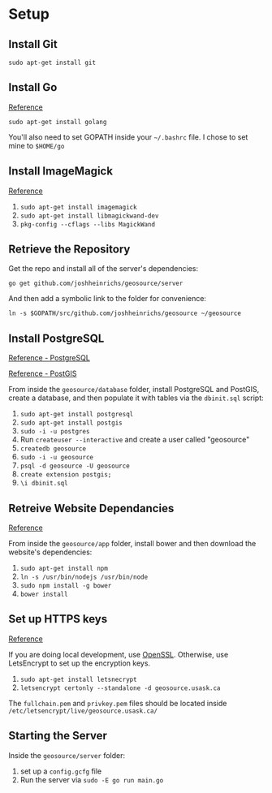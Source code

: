# Setup

## Install Git

```
sudo apt-get install git
```

## Install Go

[Reference](https://golang.org/doc/install)

```
sudo apt-get install golang
```
You'll also need to set GOPATH inside your `~/.bashrc` file. I chose to set mine to `$HOME/go`

## Install ImageMagick

[Reference](https://github.com/gographics/imagick)

1. `sudo apt-get install imagemagick`
2. `sudo apt-get install libmagickwand-dev`
3. `pkg-config --cflags --libs MagickWand`

## Retrieve the Repository

Get the repo and install all of the server's dependencies: 

```
go get github.com/joshheinrichs/geosource/server
```

And then add a symbolic link to the folder for convenience:
```
ln -s $GOPATH/src/github.com/joshheinrichs/geosource ~/geosource
```

## Install PostgreSQL

[Reference - PostgreSQL](https://www.digitalocean.com/community/tutorials/how-to-install-and-use-postgresql-on-ubuntu-14-04)

[Reference - PostGIS](http://postgis.net/install/)

From inside the `geosource/database` folder, install PostgreSQL and PostGIS, create a database, and then populate it with tables via the `dbinit.sql` script:

1. `sudo apt-get install postgresql`
2. `sudo apt-get install postgis`
3. `sudo -i -u postgres`
4. Run `createuser --interactive` and create a user called "geosource"
5. `createdb geosource`
6. `sudo -i -u geosource`
4. `psql -d geosource -U geosource`
5. `create extension postgis;`
6. `\i dbinit.sql`

## Retreive Website Dependancies

[Reference](http://bower.io/)

From inside the `geosource/app` folder, install bower and then download the website's dependencies:

1. `sudo apt-get install npm`
2. `ln -s /usr/bin/nodejs /usr/bin/node`
3. `sudo npm install -g bower`
4. `bower install`

## Set up HTTPS keys

[Reference](https://letsencrypt.org/getting-started/)

If you are doing local development, use [OpenSSL](https://www.openssl.org/). Otherwise, use LetsEncrypt to set up the encryption keys.

1. `sudo apt-get install letsnecrypt`
2. `letsencrypt certonly --standalone -d geosource.usask.ca`

The `fullchain.pem` and `privkey.pem` files should be located inside `/etc/letsencrypt/live/geosource.usask.ca/`

## Starting the Server

Inside the `geosource/server` folder:

1. set up a `config.gcfg` file
2. Run the server via `sudo -E go run main.go`
